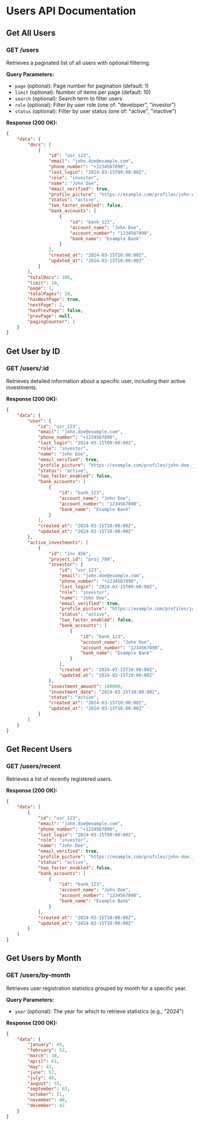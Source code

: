 # Users API Documentation

## Get All Users

### GET /users

Retrieves a paginated list of all users with optional filtering.

**Query Parameters:**

- `page` (optional): Page number for pagination (default: 1)
- `limit` (optional): Number of items per page (default: 10)
- `search` (optional): Search term to filter users
- `role` (optional): Filter by user role (one of: "developer", "investor")
- `status` (optional): Filter by user status (one of: "active", "inactive")

**Response (200 OK):**

```json
{
	"data": {
		"docs": [
			{
				"id": "usr_123",
				"email": "john.doe@example.com",
				"phone_number": "+1234567890",
				"last_login": "2024-03-15T09:00:00Z",
				"role": "investor",
				"name": "John Doe",
				"email_verified": true,
				"profile_picture": "https://example.com/profiles/john-doe.jpg",
				"status": "active",
				"two_factor_enabled": false,
				"bank_accounts": [
					{
						"id": "bank_123",
						"account_name": "John Doe",
						"account_number": "1234567890",
						"bank_name": "Example Bank"
					}
				],
				"created_at": "2024-03-15T10:00:00Z",
				"updated_at": "2024-03-15T10:00:00Z"
			}
		],
		"totalDocs": 100,
		"limit": 10,
		"page": 1,
		"totalPages": 10,
		"hasNextPage": true,
		"nextPage": 2,
		"hasPrevPage": false,
		"prevPage": null,
		"pagingCounter": 1
	}
}
```

## Get User by ID

### GET /users/:id

Retrieves detailed information about a specific user, including their active investments.

**Response (200 OK):**

```json
{
	"data": {
		"user": {
			"id": "usr_123",
			"email": "john.doe@example.com",
			"phone_number": "+1234567890",
			"last_login": "2024-03-15T09:00:00Z",
			"role": "investor",
			"name": "John Doe",
			"email_verified": true,
			"profile_picture": "https://example.com/profiles/john-doe.jpg",
			"status": "active",
			"two_factor_enabled": false,
			"bank_accounts": [
				{
					"id": "bank_123",
					"account_name": "John Doe",
					"account_number": "1234567890",
					"bank_name": "Example Bank"
				}
			],
			"created_at": "2024-03-15T10:00:00Z",
			"updated_at": "2024-03-15T10:00:00Z"
		},
		"active_investments": [
			{
				"id": "inv_456",
				"project_id": "proj_789",
				"investor": {
					"id": "usr_123",
					"email": "john.doe@example.com",
					"phone_number": "+1234567890",
					"last_login": "2024-03-15T09:00:00Z",
					"role": "investor",
					"name": "John Doe",
					"email_verified": true,
					"profile_picture": "https://example.com/profiles/john-doe.jpg",
					"status": "active",
					"two_factor_enabled": false,
					"bank_accounts": [
						{
							"id": "bank_123",
							"account_name": "John Doe",
							"account_number": "1234567890",
							"bank_name": "Example Bank"
						}
					],
					"created_at": "2024-03-15T10:00:00Z",
					"updated_at": "2024-03-15T10:00:00Z"
				},
				"investment_amount": 100000,
				"investment_date": "2024-03-15T10:00:00Z",
				"status": "active",
				"created_at": "2024-03-15T10:00:00Z",
				"updated_at": "2024-03-15T10:00:00Z"
			}
		]
	}
}
```

## Get Recent Users

### GET /users/recent

Retrieves a list of recently registered users.

**Response (200 OK):**

```json
{
	"data": [
		{
			"id": "usr_123",
			"email": "john.doe@example.com",
			"phone_number": "+1234567890",
			"last_login": "2024-03-15T09:00:00Z",
			"role": "investor",
			"name": "John Doe",
			"email_verified": true,
			"profile_picture": "https://example.com/profiles/john-doe.jpg",
			"status": "active",
			"two_factor_enabled": false,
			"bank_accounts": [
				{
					"id": "bank_123",
					"account_name": "John Doe",
					"account_number": "1234567890",
					"bank_name": "Example Bank"
				}
			],
			"created_at": "2024-03-15T10:00:00Z",
			"updated_at": "2024-03-15T10:00:00Z"
		}
	]
}
```

## Get Users by Month

### GET /users/by-month

Retrieves user registration statistics grouped by month for a specific year.

**Query Parameters:**

- `year` (optional): The year for which to retrieve statistics (e.g., "2024")

**Response (200 OK):**

```json
{
	"data": {
		"january": 45,
		"february": 52,
		"march": 38,
		"april": 61,
		"may": 43,
		"june": 57,
		"july": 49,
		"august": 55,
		"september": 63,
		"october": 51,
		"november": 48,
		"december": 42
	}
}
```
